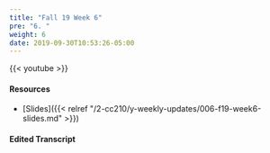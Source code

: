 ```yaml
---
title: "Fall 19 Week 6"
pre: "6. "
weight: 6
date: 2019-09-30T10:53:26-05:00
---
```


{{< youtube  >}}

#### Resources

* [Slides]({{< relref "/2-cc210/y-weekly-updates/006-f19-week6-slides.md" >}})

#### Edited Transcript
